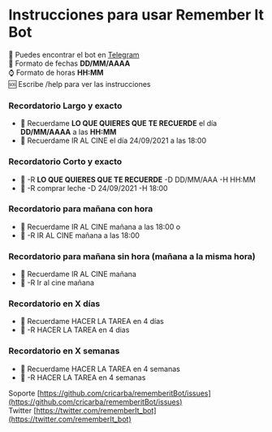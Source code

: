 # Instrucciones para usar Remember It Bot
   
🤖 Puedes encontrar el bot en [Telegram](https://t.me/rememberit_bot)  
📅 Formato de fechas **DD/MM/AAAA**  
⌚ Formato de horas **HH:MM**  
🆘 Escribe /help para ver las instrucciones  

### Recordatorio Largo y exacto 

- 🐢 Recuerdame **LO QUE QUIERES QUE TE RECUERDE** el día **DD/MM/AAAA**  a las **HH:MM**
- 🐢 Recuerdame IR AL CINE el día 24/09/2021 a las 18:00

### Recordatorio Corto y exacto

- 🚀  -R **LO QUE QUIERES QUE TE RECUERDE** -D DD/MM/AAA -H HH:MM
- 🚀  -R comprar leche -D 24/09/2021 -H 18:00

### Recordatorio para mañana con hora

- 🐢 Recuerdame IR AL CINE mañana a las 18:00 o
- 🚀 -R IR AL CINE mañana a las 18:00

### Recordatorio para mañana sin hora (mañana a la misma hora)

- 🐢 Recuerdame IR AL CINE mañana
- 🚀  -R Ir al cine mañana

### Recordatorio en X días

- 🐢  Recuerdame HACER LA TAREA en 4 días
- 🚀  -R HACER LA TAREA en 4 dias

### Recordatorio en X semanas

- 🐢  Recuerdame HACER LA TAREA en 4 semanas
- 🚀  -R HACER LA TAREA en 4 semanas


Soporte [https://github.com/cricarba/rememberitBot/issues](https://github.com/cricarba/rememberitBot/issues)  
Twitter [https://twitter.com/rememberIt_bot](https://twitter.com/rememberIt_bot)  



